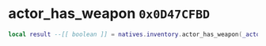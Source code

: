 # actor_has_weapon `0x0D47CFBD`

```lua
local result --[[ boolean ]] = natives.inventory.actor_has_weapon(_actor --[[ integer ]], _weaponEnum --[[ number ]])
```